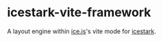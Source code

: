 # icestark-vite-framework

A layout engine within [ice.js](https://github.com/alibaba/ice)'s vite mode for [icestark](https://github.com/ice-lab/icestark).

